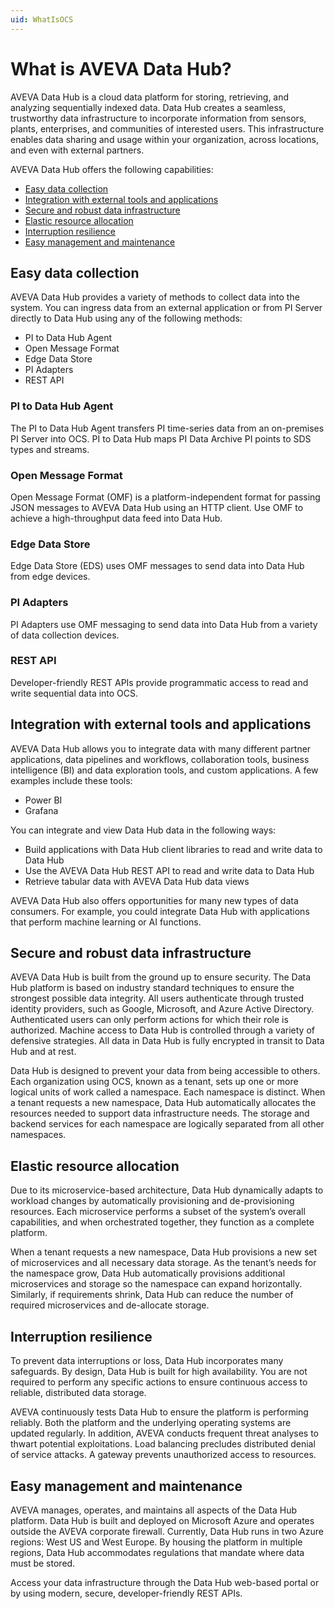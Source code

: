```yaml
---
uid: WhatIsOCS
---
```


# What is AVEVA Data Hub?

AVEVA Data Hub is a cloud data platform for storing, retrieving, and analyzing sequentially indexed data. Data Hub creates a seamless, trustworthy data infrastructure to incorporate information from sensors, plants, enterprises, and communities of interested users. This infrastructure enables data sharing and usage within your organization, across locations, and even with external partners.

AVEVA Data Hub offers the following capabilities: 

- [Easy data collection](#easy-data-collection)
- [Integration with external tools and applications](#integration-with-external-tools-and-applications) 
- [Secure and robust data infrastructure](#secure-and-robust-data-infrastructure) 
- [Elastic resource allocation](#elastic-resource-allocation) 
- [Interruption resilience](#interruption-resilience) 
- [Easy management and maintenance](#easy-management-and-maintenance )

## Easy data collection

AVEVA Data Hub provides a variety of methods to collect data into the system. You can ingress data from an external application or from PI Server directly to Data Hub using any of the following methods: 

- PI to Data Hub Agent
- Open Message Format
- Edge Data Store
- PI Adapters
- REST API

### PI to Data Hub Agent

The PI to Data Hub Agent transfers PI time-series data from an on-premises PI Server into OCS. PI to Data Hub maps PI Data Archive PI points to SDS types and streams. 

### Open Message Format

Open Message Format (OMF) is a platform-independent format for passing JSON messages to AVEVA Data Hub using an HTTP client. Use OMF to achieve a high-throughput data feed into Data Hub. 

### Edge Data Store

Edge Data Store (EDS) uses OMF messages to send data into Data Hub from edge devices.

### PI Adapters 

PI Adapters use OMF messaging to send data into Data Hub from a variety of data collection devices. 

### REST API 

Developer-friendly REST APIs provide programmatic access to read and write sequential data into OCS. 

## Integration with external tools and applications

AVEVA Data Hub allows you to integrate data with many different partner applications, data pipelines and workflows, collaboration tools, business intelligence (BI) and data exploration tools, and custom applications. A few examples include these tools: 

- Power BI 
- Grafana 

You can integrate and view Data Hub data in the following ways: 

- Build applications with Data Hub client libraries to read and write data to Data Hub 
- Use the AVEVA Data Hub REST API to read and write data to Data Hub 
- Retrieve tabular data with AVEVA Data Hub data views 

AVEVA Data Hub also offers opportunities for many new types of data consumers. For example, you could integrate Data Hub with applications that perform machine learning or AI functions. 

## Secure and robust data infrastructure

AVEVA Data Hub is built from the ground up to ensure security. The Data Hub platform is based on industry standard techniques to ensure the strongest possible data integrity. All users authenticate through trusted identity providers, such as Google, Microsoft, and Azure Active Directory. Authenticated users can only perform actions for which their role is authorized. Machine access to Data Hub is controlled through a variety of defensive strategies. All data in Data Hub is fully encrypted in transit to Data Hub and at rest. 

Data Hub is designed to prevent your data from being accessible to others. Each organization using OCS, known as a tenant, sets up one or more logical units of work called a namespace. Each namespace is distinct. When a tenant requests a new namespace, Data Hub automatically allocates the resources needed to support data infrastructure needs. The storage and backend services for each namespace are logically separated from all other namespaces. 

## Elastic resource allocation

Due to its microservice-based architecture, Data Hub dynamically adapts to workload changes by automatically provisioning and de-provisioning resources. Each microservice performs a subset of the system’s overall capabilities, and when orchestrated together, they function as a complete platform. 

When a tenant requests a new namespace, Data Hub provisions a new set of microservices and all necessary data storage. As the tenant’s needs for the namespace grow, Data Hub automatically provisions additional microservices and storage so the namespace can expand horizontally. Similarly, if requirements shrink, Data Hub can reduce the number of required microservices and de-allocate storage. 

## Interruption resilience

To prevent data interruptions or loss, Data Hub incorporates many safeguards. By design, Data Hub is built for high availability. You are not required to perform any specific actions to ensure continuous access to reliable, distributed data storage.

AVEVA continuously tests Data Hub to ensure the platform is performing reliably. Both the platform and the underlying operating systems are updated regularly. In addition, AVEVA conducts frequent threat analyses to thwart potential exploitations. Load balancing precludes distributed denial of service attacks. A gateway prevents unauthorized access to resources.

## Easy management and maintenance

AVEVA manages, operates, and maintains all aspects of the Data Hub platform. Data Hub is built and deployed on Microsoft Azure and operates outside the AVEVA corporate firewall. Currently, Data Hub runs in two Azure regions: West US and West Europe. By housing the platform in multiple regions, Data Hub accommodates regulations that mandate where data must be stored.

Access your data infrastructure through the Data Hub web-based portal or by using modern, secure, developer-friendly REST APIs.

